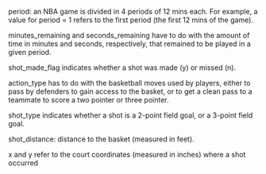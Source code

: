period: an NBA game is divided in 4 periods of 12 mins each. For example, a value 
for period = 1 refers to the first period (the first 12 mins of the game).

 minutes_remaining and seconds_remaining have to do with the amount of time in
minutes and seconds, respectively, that remained to be played in a given period.

shot_made_flag indicates whether a shot was made (y) or missed (n).

action_type has to do with the basketball moves used by players, either to pass by
defenders to gain access to the basket, or to get a clean pass to a teammate to score a
two pointer or three pointer.

shot_type indicates whether a shot is a 2-point field goal, or a 3-point field goal.

shot_distance: distance to the basket (measured in feet).

x and y refer to the court coordinates (measured in inches) where a shot occurred 
